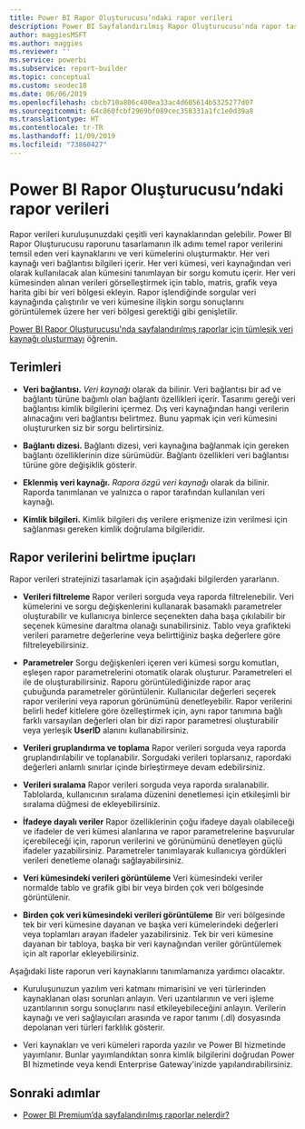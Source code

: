 ```yaml
---
title: Power BI Rapor Oluşturucusu’ndaki rapor verileri
description: Power BI Sayfalandırılmış Rapor Oluşturucusu'nda rapor tasarlamanın ilk adımı temel rapor verilerini temsil eden veri kaynaklarını ve veri kümelerini oluşturmaktır.
author: maggiesMSFT
ms.author: maggies
ms.reviewer: ''
ms.service: powerbi
ms.subservice: report-builder
ms.topic: conceptual
ms.custom: seodec18
ms.date: 06/06/2019
ms.openlocfilehash: cbcb710a806c400ea33ac4d605614b5325277d07
ms.sourcegitcommit: 64c860fcbf2969bf089cec358331a1fc1e0d39a8
ms.translationtype: HT
ms.contentlocale: tr-TR
ms.lasthandoff: 11/09/2019
ms.locfileid: "73860427"
---
```

# <a name="report-data-in-power-bi-report-builder"></a>Power BI Rapor Oluşturucusu’ndaki rapor verileri

Rapor verileri kuruluşunuzdaki çeşitli veri kaynaklarından gelebilir. Power BI Rapor Oluşturucusu raporunu tasarlamanın ilk adımı temel rapor verilerini temsil eden veri kaynaklarını ve veri kümelerini oluşturmaktır. Her veri kaynağı veri bağlantısı bilgileri içerir. Her veri kümesi, veri kaynağından veri olarak kullanılacak alan kümesini tanımlayan bir sorgu komutu içerir. Her veri kümesinden alınan verileri görselleştirmek için tablo, matris, grafik veya harita gibi bir veri bölgesi ekleyin. Rapor işlendiğinde sorgular veri kaynağında çalıştırılır ve veri kümesine ilişkin sorgu sonuçlarını görüntülemek üzere her veri bölgesi gerektiği gibi genişletilir.  

[Power BI Rapor Oluşturucusu'nda sayfalandırılmış raporlar için tümleşik veri kaynağı oluşturmayı](paginated-reports-embedded-data-source.md) öğrenin.


##  <a name="BkMk_ReportDataTerms"></a> Terimleri  
  
- **Veri bağlantısı.** *Veri kaynağı* olarak da bilinir. Veri bağlantısı bir ad ve bağlantı türüne bağımlı olan bağlantı özellikleri içerir. Tasarımı gereği veri bağlantısı kimlik bilgilerini içermez. Dış veri kaynağından hangi verilerin alınacağını veri bağlantısı belirtmez. Bunu yapmak için veri kümesini oluştururken siz bir sorgu belirtirsiniz.  
  
- **Bağlantı dizesi.** Bağlantı dizesi, veri kaynağına bağlanmak için gereken bağlantı özelliklerinin dize sürümüdür. Bağlantı özellikleri veri bağlantısı türüne göre değişiklik gösterir.  
  
- **Eklenmiş veri kaynağı.** *Rapora özgü veri kaynağı* olarak da bilinir. Raporda tanımlanan ve yalnızca o rapor tarafından kullanılan veri kaynağı.  
  
- **Kimlik bilgileri.** Kimlik bilgileri dış verilere erişmenize izin verilmesi için sağlanması gereken kimlik doğrulama bilgileridir.  
  
##  <a name="BkMk_ReportDataTips"></a> Rapor verilerini belirtme ipuçları

 Rapor verileri stratejinizi tasarlamak için aşağıdaki bilgilerden yararlanın.  
  
- **Verileri filtreleme** Rapor verileri sorguda veya raporda filtrelenebilir. Veri kümelerini ve sorgu değişkenlerini kullanarak basamaklı parametreler oluşturabilir ve kullanıcıya binlerce seçenekten daha başa çıkılabilir bir seçenek kümesine daraltma olanağı sunabilirsiniz. Tablo veya grafikteki verileri parametre değerlerine veya belirttiğiniz başka değerlere göre filtreleyebilirsiniz.  
  
- **Parametreler** Sorgu değişkenleri içeren veri kümesi sorgu komutları, eşleşen rapor parametrelerini otomatik olarak oluşturur. Parametreleri el ile de oluşturabilirsiniz. Raporu görüntülediğinizde rapor araç çubuğunda parametreler görüntülenir. Kullanıcılar değerleri seçerek rapor verilerini veya raporun görünümünü denetleyebilir. Rapor verilerini belirli hedef kitlelere göre özelleştirmek için, aynı rapor tanımına bağlı farklı varsayılan değerleri olan bir dizi rapor parametresi oluşturabilir veya yerleşik **UserID** alanını kullanabilirsiniz. 
  
- **Verileri gruplandırma ve toplama** Rapor verileri sorguda veya raporda gruplandırılabilir ve toplanabilir. Sorgudaki verileri toplarsanız, rapordaki değerleri anlamlı sınırlar içinde birleştirmeye devam edebilirsiniz.  
  
- **Verileri sıralama** Rapor verileri sorguda veya raporda sıralanabilir. Tablolarda, kullanıcının sıralama düzenini denetlemesi için etkileşimli bir sıralama düğmesi de ekleyebilirsiniz.  
  
- **İfadeye dayalı veriler** Rapor özelliklerinin çoğu ifadeye dayalı olabileceği ve ifadeler de veri kümesi alanlarına ve rapor parametrelerine başvurular içerebileceği için, raporun verilerini ve görünümünü denetleyen güçlü ifadeler yazabilirsiniz. Parametreler tanımlayarak kullanıcıya gördükleri verileri denetleme olanağı sağlayabilirsiniz.  
  
- **Veri kümesindeki verileri görüntüleme** Veri kümesindeki veriler normalde tablo ve grafik gibi bir veya birden çok veri bölgesinde görüntülenir.  
  
- **Birden çok veri kümesindeki verileri görüntüleme** Bir veri bölgesinde tek bir veri kümesine dayanan ve başka veri kümelerindeki değerleri veya toplamları arayan ifadeler yazabilirsiniz. Tek bir veri kümesine dayanan bir tabloya, başka bir veri kaynağından veriler görüntülemek için alt raporlar ekleyebilirsiniz.  
  
 Aşağıdaki liste raporun veri kaynaklarını tanımlamanıza yardımcı olacaktır.  
  
- Kuruluşunuzun yazılım veri katmanı mimarisini ve veri türlerinden kaynaklanan olası sorunları anlayın. Veri uzantılarının ve veri işleme uzantılarının sorgu sonuçlarını nasıl etkileyebileceğini anlayın. Verilerin kaynağı ve veri sağlayıcıları arasında ve rapor tanımı (.dl) dosyasında depolanan veri türleri farklılık gösterir.  
  
- Veri kaynakları ve veri kümeleri raporda yazılır ve Power BI hizmetinde yayımlanır. Bunlar yayımlandıktan sonra kimlik bilgilerini doğrudan Power BI hizmetinde veya kendi Enterprise Gateway'inizde yapılandırabilirsiniz. 

## <a name="next-steps"></a>Sonraki adımlar

- [Power BI Premium’da sayfalandırılmış raporlar nelerdir?](paginated-reports-report-builder-power-bi.md)  
